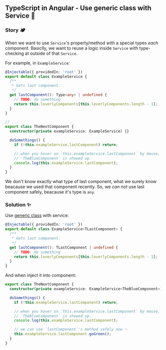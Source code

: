 ## TypeScript in Angular - Use generic class with Service 🧋

### Story 🏕️

When we want to use `Service`'s property/method with a special types *each* component.
Basiclly, we want to reuse a logic inside `Service` with type-checking at outside of that `Service`.

For example, in `ExampleService`:

```ts
@Injectable({ providedIn: 'root' })
export default class ExampleService {
  /**
   * Gets last component.
   */
  get lastComponent(): Type<any> | undefined {
    // TODO: do something
    return this.loverlyComponents[this.loverlyComponents.length - 1];
  }
}

// ...
export class TheNextComponent {
  constructor(private exampleService: ExampleService) {}

  doSomethings() {
    if (!this.exampleService.lastComponent) return;

    // when you hover on `this.exampleService.lastComponent` by mouse,
    // `TheBlueComponent` is showed up.
    console.log(this.exampleService.lastComponent);
  }
}
```

We don't know exactly what type of last component, what we surely know beacause we used that component recently.
So, we *can not* use last component safely, beacause it's type is `any`.

### Solution ✨

Use [generic class](https://www.typescriptlang.org/docs/handbook/2/generics.html#generic-classes) with service:

```ts
@Injectable({ providedIn: 'root' })
export default class ExampleService<TLastComponent> {
  /**
   * Gets last component.
   */
  get lastComponent(): TLastComponent | undefined {
    // TODO: do something
    return this.loverlyComponents[this.loverlyComponents.length - 1];
  }
}
```

And when inject it into component:

```ts
export class TheNextComponent {
  constructor(private exampleService: ExampleService<TheBlueComponent>) {}

  doSomethings() {
    if (!this.exampleService.lastComponent) return;

    // when you hover on `this.exampleService.lastComponent` by mouse,
    // `TheBlueComponent` is showed up.
    console.log(this.exampleService.lastComponent);

    // we can use `lastComponent`'s method safely now ✨
    this.exampleService.lastComponent.goGreen();
  }
}
```
